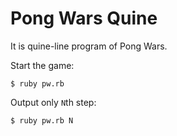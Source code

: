 # Pong Wars Quine

It is quine-line program of Pong Wars.

Start the game:

```
$ ruby pw.rb
```

Output only `N`th step:

```
$ ruby pw.rb N
```

